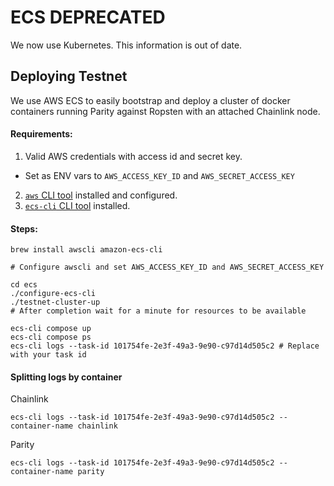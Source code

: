 # ECS DEPRECATED

We now use Kubernetes. This information is out of date.

## Deploying Testnet

We use AWS ECS to easily bootstrap and deploy a cluster of docker containers
running Parity against Ropsten with an attached Chainlink node.

#### Requirements:

1. Valid AWS credentials with access id and secret key.
  - Set as ENV vars to `AWS_ACCESS_KEY_ID` and `AWS_SECRET_ACCESS_KEY`
2. [`aws` CLI tool](https://docs.aws.amazon.com/cli/latest/userguide/cli-install-macos.html) installed and configured.
3. [`ecs-cli` CLI tool](https://docs.aws.amazon.com/AmazonECS/latest/developerguide/ECS_CLI_installation.html) installed.

#### Steps:

```
brew install awscli amazon-ecs-cli

# Configure awscli and set AWS_ACCESS_KEY_ID and AWS_SECRET_ACCESS_KEY

cd ecs
./configure-ecs-cli
./testnet-cluster-up
# After completion wait for a minute for resources to be available

ecs-cli compose up
ecs-cli compose ps
ecs-cli logs --task-id 101754fe-2e3f-49a3-9e90-c97d14d505c2 # Replace with your task id
```

#### Splitting logs by container

Chainlink

```
ecs-cli logs --task-id 101754fe-2e3f-49a3-9e90-c97d14d505c2 --container-name chainlink
```

Parity

```
ecs-cli logs --task-id 101754fe-2e3f-49a3-9e90-c97d14d505c2 --container-name parity
```
